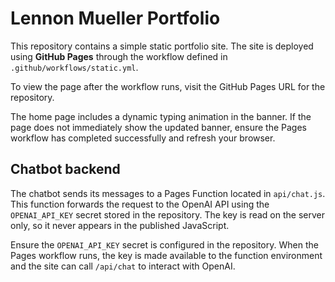 # Lennon Mueller Portfolio

This repository contains a simple static portfolio site. The site is deployed using **GitHub Pages** through the workflow defined in `.github/workflows/static.yml`.

To view the page after the workflow runs, visit the GitHub Pages URL for the repository.

The home page includes a dynamic typing animation in the banner. If the page does not immediately show the updated banner, ensure the Pages workflow has completed successfully and refresh your browser.

## Chatbot backend

The chatbot sends its messages to a Pages Function located in `api/chat.js`.
This function forwards the request to the OpenAI API using the
`OPENAI_API_KEY` secret stored in the repository. The key is read on the server
only, so it never appears in the published JavaScript.

Ensure the `OPENAI_API_KEY` secret is configured in the repository. When the
Pages workflow runs, the key is made available to the function environment and
the site can call `/api/chat` to interact with OpenAI.

